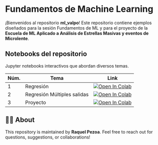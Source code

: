 # Fundamentos de Machine Learning

¡Bienvenidos al repositorio **ml_valpo**! Este repositorio contiene ejemplos diseñados para la sesión Fundamentos de ML y para el proyecto de la **Escuela de ML Aplicado a Análisis de Estrellas Masivas y eventos de Microlente**.

## Notebooks del repositorio
Jupyter notebooks interactivos que abordan diversos temas.

| Núm.  | Tema  | Link  |
|----------|----------|----------|
| 1   | Regresión   |   [![Open In Colab](https://colab.research.google.com/assets/colab-badge.svg)](https://colab.research.google.com/github/rpezoa/mlvalpo/blob/main/clasificacion_MLvalpo.ipynb) |
| 2    |  Regresión Múltiples salidas |  [![Open In Colab](https://colab.research.google.com/assets/colab-badge.svg)](https://colab.research.google.com/github/rpezoa/mlvalpo/blob/main/clasificacion_MLvalpo.ipynb)|
| 3    |  Proyecto   |  [![Open In Colab](https://colab.research.google.com/assets/colab-badge.svg)](https://colab.research.google.com/github/rpezoa/mlvalpo/blob/main/clasificacion_MLvalpo.ipynb)  |




## 🧑‍🏫 About

This repository is maintained by **Raquel Pezoa**. Feel free to reach out for questions, suggestions, or collaborations!
